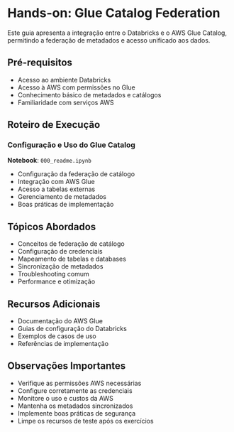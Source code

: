 # Hands-on: Glue Catalog Federation

Este guia apresenta a integração entre o Databricks e o AWS Glue Catalog, permitindo a federação de metadados e acesso unificado aos dados.

## Pré-requisitos
- Acesso ao ambiente Databricks
- Acesso à AWS com permissões no Glue
- Conhecimento básico de metadados e catálogos
- Familiaridade com serviços AWS

## Roteiro de Execução

### Configuração e Uso do Glue Catalog
**Notebook**: `000_readme.ipynb`
- Configuração da federação de catálogo
- Integração com AWS Glue
- Acesso a tabelas externas
- Gerenciamento de metadados
- Boas práticas de implementação

## Tópicos Abordados
- Conceitos de federação de catálogo
- Configuração de credenciais
- Mapeamento de tabelas e databases
- Sincronização de metadados
- Troubleshooting comum
- Performance e otimização

## Recursos Adicionais
- Documentação do AWS Glue
- Guias de configuração do Databricks
- Exemplos de casos de uso
- Referências de implementação

## Observações Importantes
- Verifique as permissões AWS necessárias
- Configure corretamente as credenciais
- Monitore o uso e custos da AWS
- Mantenha os metadados sincronizados
- Implemente boas práticas de segurança
- Limpe os recursos de teste após os exercícios 